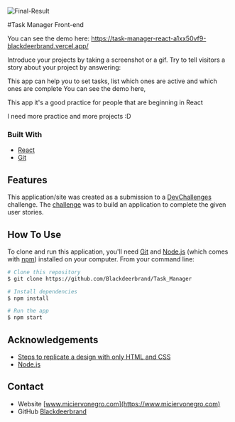 ![Final-Result](https://lh3.googleusercontent.com/DxWaH_VK0ECKnaOn-9loGIT42xln5vpr3QHOVWE0h-GI9Jjk7a_5rNq4Awi8mGNMmC08Wskkp7YSRWos8KYxO2MWQf-JhQKzt6kq7dg3KyPK6fXYOzUN--DEuPBZ5C7c5NO9Z-XlK5eroLptYiFDQ3Xfvh2H0WxUcMfKJ548hFYlUUpYtS89Tg4Xi1yhJPphgLhwIMN5I8OlQu25ZnvUlI7jXuoQmf8H5XgWPIqyH5oKVmAiHpxPAvZwdn2qBJqIt7Pcg2LzX5FEVUy7plvfDHhuTugxuR92n461pIOpSc0Fdr5OtLi2IzyYjxC6NV4U9Jkxr4A7lSbMiMq5CD5SWQJKzyvDFIurPdoo1yke42PQTaySV_h47h-7CHkqSHVingGHfDFE9kmWnC7E5VT3OdaBlTW9MXDpwBaN9Clw43FG7Be05NFUd1plP3LXxPf9IG34MlXo_ZU4O6PNre2_QgVSaY4bVYWzWWkDX6-KP7SxHk1TETxlMdYn0gkFzESShi0pIsHiZq-2iPPzzljxSvYYOWFzsbcKVyhOYZjHqMGaiVDzp7hLAPrLCk9PSgjdmW4QxEjkYDiCxVKKHd8NCfWAo7LH9c9BMCDW57BMinTIhfeOA-uWKFFToepO99ILa0saavTwS9VLEDdgexfDlXw0DaMr2RfrhaO8clzyTupnpmJAK36DrsAgm5KEX9h4nUESFpTgVlYoYiIGUTl0V8MdFg=w436-h231-no?authuser=0)

#Task Manager Front-end

You can see the demo here: https://task-manager-react-a1xx50vf9-blackdeerbrand.vercel.app/ 

Introduce your projects by taking a screenshot or a gif. Try to tell visitors a story about your project by answering:

This app can help you to set tasks, list which ones are active and which ones are complete
You can see the demo here, 

This app it's a good practice for people that are beginning in React

I need more practice and more projects :D 

### Built With

- [React](https://reactjs.org/)
- [Git](https://git-scm.com)

## Features

<!-- List the features of your application or follow the template. Don't share the figma file here :) -->

This application/site was created as a submission to a [DevChallenges](https://devchallenges.io/challenges) challenge. The [challenge](https://devchallenges.io/challenges/hH6PbOHBdPm6otzw2De5) was to build an application to complete the given user stories.

## How To Use

<!-- Example: -->

To clone and run this application, you'll need [Git](https://git-scm.com) and [Node.js](https://nodejs.org/en/download/) (which comes with [npm](http://npmjs.com)) installed on your computer. From your command line:

```bash
# Clone this repository
$ git clone https://github.com/Blackdeerbrand/Task_Manager

# Install dependencies
$ npm install

# Run the app
$ npm start
```

## Acknowledgements

<!-- This section should list any articles or add-ons/plugins that helps you to complete the project. This is optional but it will help you in the future. For example: -->

- [Steps to replicate a design with only HTML and CSS](https://devchallenges-blogs.web.app/how-to-replicate-design/)
- [Node.js](https://nodejs.org/)

## Contact

- Website [www.miciervonegro.com](https://www.miciervonegro.com)
- GitHub [Blackdeerbrand](https://github.com/Blackdeerbrand)